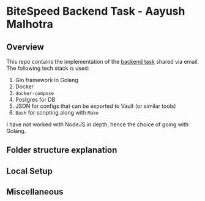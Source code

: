# BiteSpeed Backend Task - Aayush Malhotra

## Overview

This repo contains the implementation of the [backend task](https://bitespeed.notion.site/Bitespeed-Backend-Task-Identity-Reconciliation-53392ab01fe149fab989422300423199) shared via email. The following tech stack is used: <br>

1. Gin framework in Golang
2. Docker
3. `docker-compose`
4. Postgres for DB
5. JSON for configs that can be exported to Vault (or similar tools)
6. `Bash` for scripting along with `Make`

I have not worked with NodeJS in depth, hence the choice of going with Golang. 

## Folder structure explanation

## Local Setup

## Miscellaneous